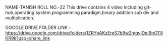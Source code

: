 NAME-TANISH 
ROLL NO.-32 
This drive contains 4 video including git-hub,operating system,programming paradigm,binary addition sub div and multiplication.


GOOGLE DRIVE FOLDER LINK - https://drive.google.com/drive/folders/1ZRYpAKzEreS7b9w2mqyIDeIBnOT8KR9k?usp=share_link
